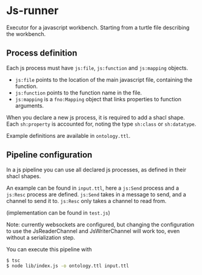 # Js-runner

Executor for a javascript workbench. Starting from a turtle file describing the workbench.

## Process definition

Each js process must have `js:file`, `js:function` and `js:mapping` objects. 

- `js:file` points to the location of the main javascript file, containing the function.
- `js:function` points to the function name in the file.
- `js:mapping` is a `fno:Mapping` object that links properties to function arguments.


When you declare a new js process, it is required to add a shacl shape.
Each `sh:property` is accounted for, noting the type `sh:class` or `sh:datatype`.

Example definitions are available in `ontology.ttl`.


## Pipeline configuration

In a js pipeline you can use all declared js processes, as defined in their shacl shapes.

An example can be found in `input.ttl`, here a `js:Send` process and a `js:Resc` process are defined.
`js:Send` takes in a message to send, and a channel to send it to.
`js:Resc` only takes a channel to read from.

(implementation can be found in `test.js`)

Note: currently websockets are configured, but changing the configuration to use the JsReaderChannel and JsWriterChannel will work too, even without a serialization step.

You can execute this pipeline with
```bash
$ tsc
$ node lib/index.js -o ontology.ttl input.ttl
```





